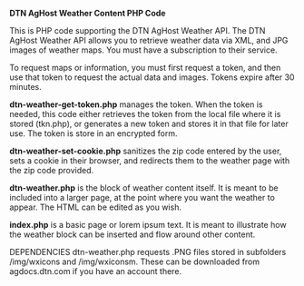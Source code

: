 <b>DTN AgHost Weather Content PHP Code</b>

This is PHP code supporting the DTN AgHost Weather API. The DTN AgHost Weather API allows you to retrieve weather data via XML, and JPG images of weather maps. You must have a subscription to their service.

To request maps or information, you must first request a token, and then use that token to request the actual data and images. Tokens expire after 30 minutes.

<b>dtn-weather-get-token.php</b> manages the token. When the token is needed, this code either retrieves the token from the local file where it is stored (tkn.php), or generates a new token and stores it in that file for later use. The token is store in an encrypted form.

<b>dtn-weather-set-cookie.php</b> sanitizes the zip code entered by the user, sets a cookie in their browser, and redirects them to the weather page with the zip code provided.

<b>dtn-weather.php</b> is the  block of weather content itself. It is meant to be included into a larger page, at the point where you want the weather to appear. The HTML can be edited as you wish.

<b>index.php</b> is a basic page or lorem ipsum text. It is meant to illustrate how the weather block can be inserted and flow around other content.

DEPENDENCIES
dtn-weather.php requests .PNG files stored in subfolders /img/wxicons and /img/wxiconsm. These can be downloaded from agdocs.dtn.com if you have an account there.
